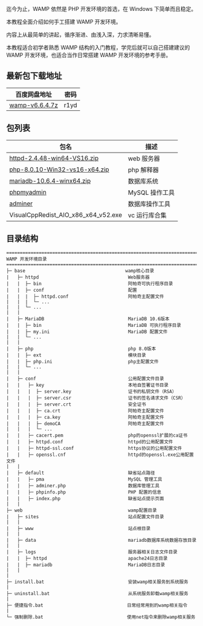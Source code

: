 迄今为止，WAMP 依然是 PHP 开发环境的首选，在 Windows 下简单而且稳定。

本教程全面介绍如何手工搭建 WAMP 开发环境。

内容上从最简单的讲起，循序渐进、由浅入深，力求清晰易懂。

本教程适合初学者熟悉 WAMP 结构的入门教程，学完后就可以自己搭建建议的 WAMP 开发环境，也适合当作日常搭建 WAMP 开发环境的参考手册。

## 最新包下载地址

| 百度网盘地址                                                      | 密码 |
| ----------------------------------------------------------------- | ---- |
| [wamp-v6.6.4.7z](https://pan.baidu.com/s/1Tk0Aa4BVdjc5YkP-FEDTeA) | r1yd |

## 包列表

| 包名                                                                  | 描述           |
| --------------------------------------------------------------------- | -------------- |
| [httpd-2.4.48-win64-VS16.zip](https://www.apachelounge.com/download/) | web 服务器     |
| [php-8.0.10-Win32-vs16-x64.zip](https://windows.php.net/download)     | php 解释器     |
| [mariadb-10.6.4-winx64.zip](https://downloads.mariadb.org/)           | 数据库系统     |
| [phpmyadmin](https://www.phpmyadmin.net/files/)                       | MySQL 操作工具 |
| [adminer](https://www.adminer.org/#download)                          | 数据库操作工具 |
| VisualCppRedist_AIO_x86_x64_v52.exe                                   | vc 运行库合集  |

## 目录结构

```text
================================================================================
WAMP 开发环境目录
================================================================================
├─ base                                     wamp核心目录
|   ├─ httpd                                 Web服务器
|   |  ├─ bin                                阿帕奇可执行程序目录
|   |  ├─ conf                               配置
|   |  |  ├─ httpd.conf                      阿帕奇主配置文件
|   |  |  └─ ...
|   |  └─ ...
|   |
|   ├─ MariaDB                               MariaDB 10.6版本
|   |  ├─ bin                                MariaDB 可执行程序目录
|   |  ├─ my.ini                             MariaDB 配置文件
|   |  └─ ...
|   |
|   ├─ php                                   php 8.0版本
|   |  ├─ ext                                模块目录
|   |  ├─ php.ini                            php主配置文件
|   |  └─ ...
|   |
|   ├─ conf                                  公用配置文件目录
|   |   ├─ key                               本地自签署证书目录
|   |   |  ├─ server.key                     证书的私钥文件（RSA）
|   |   |  ├─ server.csr                     证书的签名请求文件（CSR）
|   |   |  ├─ server.crt                     安全证书
|   |   |  ├─ ca.crt                         阿帕奇主配置文件
|   |   |  ├─ ca.key                         阿帕奇主配置文件
|   |   |  ├─ demoCA                         阿帕奇主配置文件
|   |   |  └─ ...
|   |   ├─ cacert.pem                        php的openssl扩展的ca证书
|   |   ├─ httpd.conf                        httpd的公用配置文件
|   |   ├─ httpd-ssl.conf                    https协议的公用配置文件
|   |   ├─ openssl.cnf                       httpd的openssl.exe公用配置文件
|   |
|   ├─ default                               缺省站点路径
|   |   ├─ pma                               MySQL 管理工具
|   |   ├─ adminer.php                       数据库管理工具
|   |   ├─ phpinfo.php                       PHP 配置的信息
|   |   ├─ index.php                         缺省站点提示页面
|   |
├─ web                                       wamp配置目录
|   ├─ sites                                 站点配置文件目录
|   |
|   ├─ www                                   站点根目录
|   |
|   ├─ data                                  mariadb数据库系统数据存放目录
|   |
|   ├─ logs                                  服务器相关日志文件目录
|   |  ├─ httpd                              apache24日志目录
|   |  ├─ mariadb                            MariaDB日志目录
|   |
|
├─ install.bat                               安装wamp相关服务到系统服务
|
├─ uninstall.bat                             从系统服务卸载wamp相关服务
|
├─ 便捷指令.bat                               日常经常用到的wamp相关指令
|
└─ 强制删除.bat                               使用net指令来删除wamp相关服务
```
